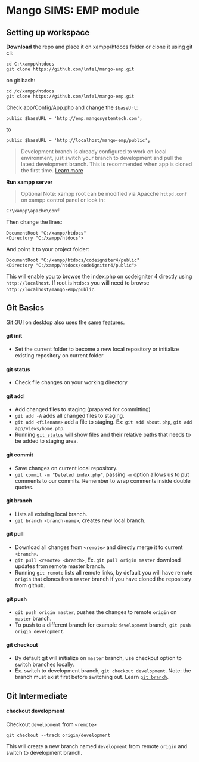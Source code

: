 # Mango SIMS: EMP module

## Setting up workspace
**Download** the repo and place it on xampp/htdocs folder or clone it using git cli:

    cd C:\xampp\htdocs
    git clone https://github.com/lnfel/mango-emp.git

on git bash:

    cd /c/xampp/htdocs
    git clone https://github.com/lnfel/mango-emp.git

Check app/Config/App.php and change the `$baseUrl`:

    public $baseURL = 'http://emp.mangosystemtech.com';

to

    public $baseURL = 'http://localhost/mango-emp/public';

> Development branch is already configured to work on local environment, just switch your branch to development and pull the latest development branch. This is recommended when app is cloned the first time. [Learn more](####-checkout-development)

**Run xampp server**

> Optional Note: xampp root can be modified via Apacche `httpd.conf` on xampp control panel or look in:

    C:\xampp\apache\conf

Then change the lines:

    DocumentRoot "C:/xampp/htdocs"
    <Directory "C:/xampp/htdocs"> 

And point it to your project folder:

    DocumentRoot "C:/xampp/htdocs/codeigniter4/public"
    <Directory "C:/xampp/htdocs/codeigniter4/public">

This will enable you to browse the index.php on codeigniter 4 directly using `http://localhost`. If root is `htdocs` you will need to browse `http://localhost/mango-emp/public`.

## Git Basics
[Git GUI](https://desktop.github.com/) on desktop also uses the same features.

#### git init
- Set the current folder to become a new local repository or initialize existing repository on current folder

#### git status
- Check file changes on your working directory

#### git add
- Add changed files to staging (prapared for committing)
- `git add -A` adds all changed files to staging.
- `git add <filename>` add a file to staging. Ex: `git add about.php`, `git add app/views/home.php`.
- Running [`git status`](####-git-status) will show files and their relative paths that needs to be added to staging area.

#### git commit
- Save changes on current local repository.
- `git commit -m "Deleted index.php"`, passing `-m` option allows us to put comments to our commits. Remember to wrap comments inside double quotes.

#### git branch
- Lists all existing local branch.
- `git branch <branch-name>`, creates new local branch.

#### git pull
- Download all changes from `<remote>` and directly merge it to current `<branch>`.
- `git pull <remote> <branch>`, Ex. `git pull origin master` download updates from remote master branch.
- Running `git remote` lists all remote links, by default you will have remote `origin` that clones from `master` branch if you have cloned the repository from github.

#### git push
- `git push origin master`, pushes the changes to remote `origin` on `master` branch.
- To push to a different branch for example `development` branch, `git push origin development`.

#### git checkout
- By default git will initialize on `master` branch, use checkout option to switch branches locally.
- Ex. switch to development branch, `git checkout development`. Note: the branch must exist first before switching out. Learn [`git branch`](####-git-branch).

## Git Intermediate

#### checkout development
Checkout `development` from `<remote>`

    git checkout --track origin/development

This will create a new branch named `development` from remote `origin` and switch to development branch.